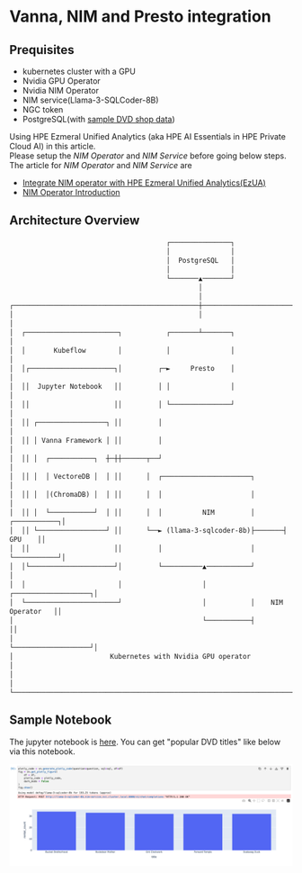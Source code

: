 # Vanna, NIM and Presto integration

## Prequisites
- kubernetes cluster with a GPU
- Nvidia GPU Operator
- Nvidia NIM Operator
- NIM service(Llama-3-SQLCoder-8B)
- NGC token
- PostgreSQL(with [sample DVD shop data](https://neon.tech/postgresql/postgresql-getting-started/postgresql-sample-database))

Using HPE Ezmeral Unified Analytics (aka HPE AI Essentials in HPE Private Cloud AI) in this article.  
Please setup the *NIM Operator* and *NIM Service* before going below steps. The article for *NIM Operator* and *NIM Service* are

- [Integrate NIM operator with HPE Ezmeral Unified Analytics(EzUA)](../../operator_ezua)
- [NIM Operator Introduction](../../operator)

## Architecture Overview

```
                                       ┌───────────────┐                          
                                       │               │                          
                                       │  PostgreSQL   │                          
                                       │               │                          
                                       └───────▲───────┘                          
                                               │                                  
                                               │                                  
┌──────────────────────────────────────────────┼─────────────────────────────────┐
│                                              │                                 │
│  ┌───────────────────────┐           ┌───────┴───────┐                         │
│  │       Kubeflow        │           │               │                         │
│  │┌─────────────────────┐│         ┌─►     Presto    │                         │
│  ││  Jupyter Notebook   ││         │ │               │                         │
│  ││                     ││         │ └───────────────┘                         │
│  ││ ┌─────────────────┐ ││         │                                           │
│  ││ │ Vanna Framework │ ││         │                                           │
│  ││ │  ┌───────────┐  ┼─┼┼──────┬──┘                                           │
│  ││ │  │ VectoreDB │  │ ││      │  ┌──────────────────────┐                    │
│  ││ │  │(ChromaDB) │  │ ││      │  │                      │                    │
│  ││ │  └───────────┘  │ ││      │  │          NIM         │       ┌───────────┐│
│  ││ └─────────────────┘ ││      └──► (llama-3-sqlcoder-8b)├───────┤    GPU    ││
│  ││                     ││         │                      │       └───────────┘│
│  │└─────────────────────┘│         └──────────▲───────────┘                    │
│  │                       │                    │           ┌───────────────────┐│
│  └───────────────────────┘                    │           │    NIM Operator   ││
│                                               └───────────┤                   ││
│                                                           └───────────────────┘│
│                        Kubernetes with Nvidia GPU operator                     │
│                                                                                │
└────────────────────────────────────────────────────────────────────────────────┘

```

## Sample Notebook
The jupyter notebook is [here](vanna_nim_presto.ipynb). You can get "popular DVD titles" like below via this notebook.

![](pics/result.png)
